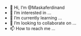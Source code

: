 - 👋 Hi, I’m @Maskaferdinand
- 👀 I’m interested in ...
- 🌱 I’m currently learning ...
- 💞️ I’m looking to collaborate on ...
- 📫 How to reach me ...

<!---
Maskaferdinand/Maskaferdinand is a ✨ special ✨ repository because its `README.md` (this file) appears on your GitHub profile.
You can click the Preview link to take a look at your changes.
--->
